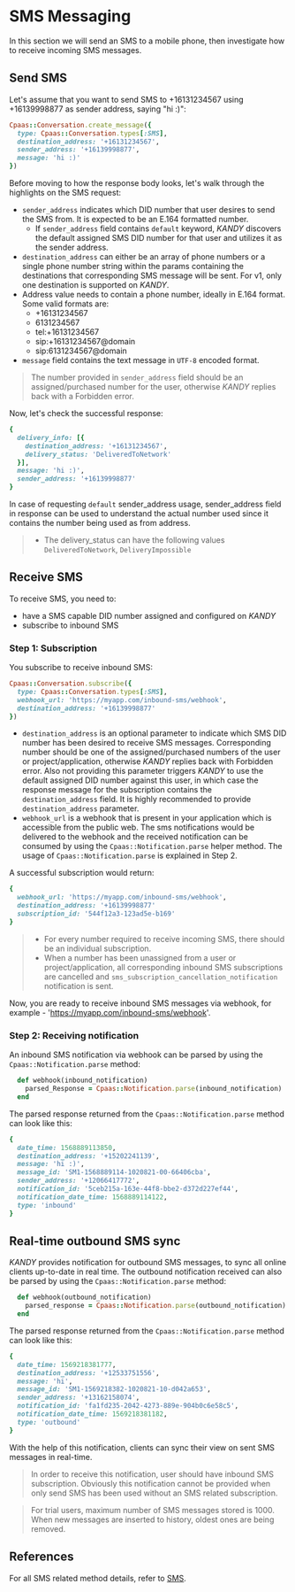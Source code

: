 # SMS Messaging
In this section we will send an SMS to a mobile phone, then investigate how to receive incoming SMS messages.

## Send SMS
Let's assume that you want to send SMS to +16131234567 using +16139998877 as sender address, saying "hi :)":

```ruby
Cpaas::Conversation.create_message({
  type: Cpaas::Conversation.types[:SMS],
  destination_address: '+16131234567',
  sender_address: '+16139998877',
  message: 'hi :)'
})
```
Before moving to how the response body looks, let's walk through the highlights on the SMS request:

+ `sender_address` indicates which DID number that user desires to send the SMS from. It is expected to be an E.164 formatted number.
    + If `sender_address` field contains `default` keyword, $KANDY$ discovers the default assigned SMS DID number for that user and utilizes it as the sender address.
+ `destination_address` can either be an array of phone numbers or a single phone number string within the params containing the destinations that corresponding SMS message will be sent. For v1, only one destination is supported on $KANDY$.
+ Address value needs to contain a phone number, ideally in E.164 format. Some valid formats are:
  - +16131234567
  - 6131234567
  - tel:+16131234567
  - sip:+16131234567@domain
  - sip:6131234567@domain
+ `message` field contains the text message in `UTF-8` encoded format.

> The number provided in `sender_address` field should be an assigned/purchased number for the user, otherwise $KANDY$ replies back with a Forbidden error.

Now, let's check the successful response:

```ruby
{
  delivery_info: [{
    destination_address: '+16131234567',
    delivery_status: 'DeliveredToNetwork'
  }],
  message: 'hi :)',
  sender_address: '+16139998877'
}
```
In case of requesting `default` sender_address usage, sender_address field in response can be used to understand the actual number used since it contains the number being used as from address.

> + The delivery_status can have the following values `DeliveredToNetwork`, `DeliveryImpossible`


## Receive SMS
To receive SMS, you need to:

+ have a SMS capable DID number assigned and configured on $KANDY$
+ subscribe to inbound SMS

### Step 1: Subscription
You subscribe to receive inbound SMS:

```ruby
Cpaas::Conversation.subscribe({
  type: Cpaas::Conversation.types[:SMS],
  webhook_url: 'https://myapp.com/inbound-sms/webhook',
  destination_address: '+16139998877'
})
```
+ `destination_address` is an optional parameter to indicate which SMS DID number has been desired to receive SMS messages. Corresponding number should be one of the assigned/purchased numbers of the user or project/application, otherwise $KANDY$ replies back with Forbidden error. Also not providing this parameter triggers $KANDY$ to use the default assigned DID number against this user, in which case the response message for the subscription contains the `destination_address` field. It is highly recommended to provide `destination_address` parameter.
+ `webhook_url` is a webhook that is present in your application which is accessible from the public web. The sms notifications would be delivered to the webhook and the received notification can be consumed by using the `Cpaas::Notification.parse` helper method. The usage of `Cpaas::Notification.parse` is explained in Step 2.

A successful subscription would return:
```ruby
{
  webhook_url: 'https://myapp.com/inbound-sms/webhook',
  destination_address: '+16139998877'
  subscription_id: '544f12a3-123ad5e-b169'
}
```

> + For every number required to receive incoming SMS, there should be an individual subscription.
> + When a number has been unassigned from a user or project/application, all corresponding inbound SMS subscriptions are cancelled and `sms_subscription_cancellation_notification` notification is sent.

Now, you are ready to receive inbound SMS messages via webhook, for example - 'https://myapp.com/inbound-sms/webhook'.

### Step 2: Receiving notification
An inbound SMS notification via webhook can be parsed by using the `Cpaas::Notification.parse` method:

```ruby
  def webhook(inbound_notification)
    parsed_Response = Cpaas::Notification.parse(inbound_notification)
  end
```
The parsed response returned from the `Cpaas::Notification.parse` method can look like this:
```ruby
{
  date_time: 1568889113850,
  destination_address: '+15202241139',
  message: 'hi :)',
  message_id: 'SM1-1568889114-1020821-00-66406cba',
  sender_address: '+12066417772',
  notification_id: '5ceb215a-163e-44f8-bbe2-d372d227ef44',
  notification_date_time: 1568889114122,
  type: 'inbound'
}
```

## Real-time outbound SMS sync
$KANDY$ provides notification for outbound SMS messages, to sync all online clients up-to-date in real time. The outbound notification received can also be parsed by using the `Cpaas::Notification.parse` method:

```ruby
  def webhook(outbound_notification)
    parsed_response = Cpaas::Notification.parse(outbound_notification)
  end
```
The parsed response returned from the `Cpaas::Notification.parse` method can look like this:

```ruby
{
  date_time: 1569218381777,
  destination_address: '+12533751556',
  message: 'hi',
  message_id: 'SM1-1569218382-1020821-10-d042a653',
  sender_address: '+13162158074',
  notification_id: 'fa1fd235-2042-4273-889e-904b0c6e58c5',
  notification_date_time: 1569218381182,
  type: 'outbound'
}
```
With the help of this notification, clients can sync their view on sent SMS messages in real-time.

> In order to receive this notification, user should have inbound SMS subscription. Obviously this notification cannot be provided when only send SMS has been used without an SMS related subscription.

> For trial users, maximum number of SMS messages stored is 1000. When new messages are inserted to history, oldest ones are being removed.


## References
For all SMS related method details, refer to [SMS](/developer/references/ruby/1.0.0#sms-send).
